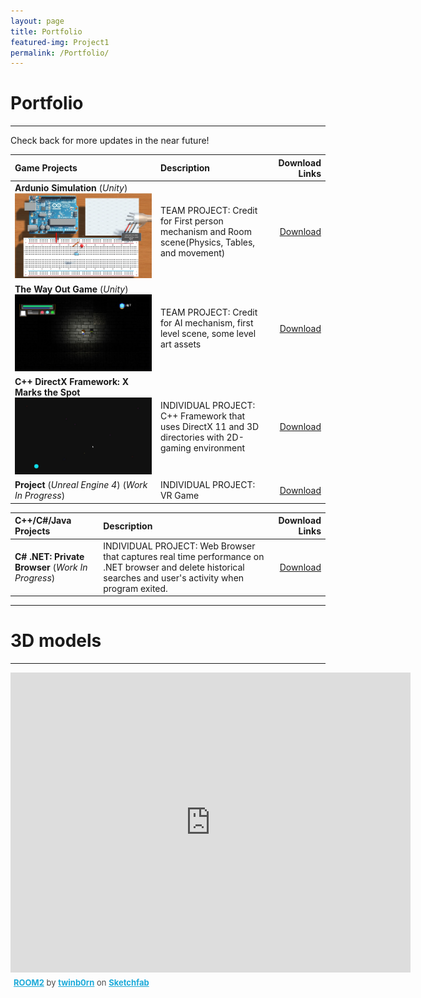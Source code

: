 ```yaml
---
layout: page
title: Portfolio
featured-img: Project1
permalink: /Portfolio/
---
```


# Portfolio
----


Check back for more updates in the near future!


| Game Projects            |     Description   | Download Links        |
| :---                |     :----        |                   ---:|
| **Ardunio Simulation** (*Unity*) ![Ardunio Unity Project](/assets/img/Project1.JPG)  |TEAM PROJECT: Credit for First person mechanism and Room scene(Physics, Tables, and movement)| <a href="http://www.mediafire.com/file/mnq1h193ohrcg9m/DownToTheWire_Gold_Release.rar" download>Download</a>   |
| **The Way Out Game** (*Unity*)    ![The Way Out](/assets/img/Project2.JPG) |TEAM PROJECT: Credit for AI mechanism, first level scene, some level art assets         |<a href="http://www.mediafire.com/file/s5kbq3nsncm2880/The%20Way%20Out%20Gold%20Release.zip" download>Download</a>   |
| **C++ DirectX Framework:  X Marks the Spot**  ![C++ Framework](/assets/img/Project3.JPG) |INDIVIDUAL PROJECT:  C++ Framework that uses DirectX 11 and 3D directories with 2D-gaming environment                  |        <a href="https://github.com/ReckoningHero/X-Marks-the-Spot"  download>Download</a>             |
| **Project** (*Unreal Engine 4*) (*Work In Progress*) |INDIVIDUAL PROJECT:  VR Game                |        <a href="https://github.com/ReckoningHero/Unreal-Engine-4"  download>Download</a>             |



| C++/C#/Java Projects            |     Description   | Download Links        |
| :---                |     :----        |                   ---:|
| **C# .NET: Private Browser** (*Work In Progress*)   |INDIVIDUAL PROJECT:  Web Browser that captures real time performance on .NET browser and delete historical searches and user's activity when program exited.               |        <a href="https://github.com/ReckoningHero/C-Sharp-.NET--Private-Browser"  download>Download</a>



----

# 3D models

----

<div class="sketchfab-embed-wrapper"><iframe width="640" height="480" src="https://sketchfab.com/models/591f255323664e13acc582836132aeeb/embed" frameborder="0" allow="autoplay; fullscreen; vr" mozallowfullscreen="true" webkitallowfullscreen="true"></iframe>

<p style="font-size: 13px; font-weight: normal; margin: 5px; color: #4A4A4A;">
    <a href="https://sketchfab.com/models/591f255323664e13acc582836132aeeb?utm_medium=embed&utm_source=website&utm_campaign=share-popup" target="_blank" style="font-weight: bold; color: #1CAAD9;">ROOM2</a>
    by <a href="https://sketchfab.com/twinb0rn?utm_medium=embed&utm_source=website&utm_campaign=share-popup" target="_blank" style="font-weight: bold; color: #1CAAD9;">twinb0rn</a>
    on <a href="https://sketchfab.com?utm_medium=embed&utm_source=website&utm_campaign=share-popup" target="_blank" style="font-weight: bold; color: #1CAAD9;">Sketchfab</a>
</p>
</div>
